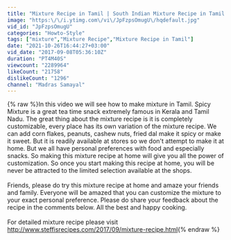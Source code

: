 ```yaml
---
title: "Mixture Recipe in Tamil | South Indian Mixture Recipe in Tamil | How to make Spicy Mixture"
image: "https:\/\/i.ytimg.com\/vi\/JpFzpsOmugU\/hqdefault.jpg"
vid_id: "JpFzpsOmugU"
categories: "Howto-Style"
tags: ["mixture","Mixture Recipe","Mixture Recipe in Tamil"]
date: "2021-10-26T16:44:27+03:00"
vid_date: "2017-09-08T05:36:10Z"
duration: "PT4M40S"
viewcount: "2289964"
likeCount: "21758"
dislikeCount: "1296"
channel: "Madras Samayal"
---
```

{% raw %}In this video we will see how to make mixture in Tamil. Spicy Mixture is a great tea time snack extremely famous in Kerala and Tamil Nadu. The great thing about the mixture recipe is it is completely customizable, every place has its own variation of the mixture recipe. We can add corn flakes, peanuts, cashew nuts, fried dal make it spicy or make it sweet. But it is readily available at stores so we don't attempt to make it at home. But we all have personal preferences with food and especially snacks. So making this mixture recipe at home will give you all the power of customization. So once you start making this recipe at home, you will be never be attracted to the limited selection available at the shops.<br /><br />Friends, please do try this mixture recipe at home and amaze your friends and family. Everyone will be amazed that you can customize the mixture to your exact personal preference. Please do share your feedback about the recipe in the comments below. All the best and happy cooking.<br /><br />For detailed mixture recipe please visit<br /><a rel="nofollow" target="blank" href="http://www.steffisrecipes.com/2017/09/mixture-recipe.html">http://www.steffisrecipes.com/2017/09/mixture-recipe.html</a>{% endraw %}
